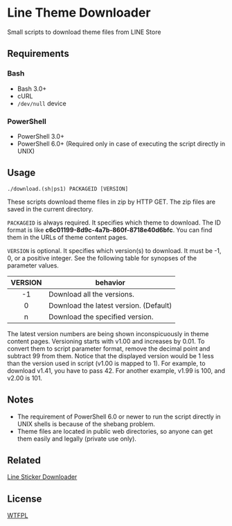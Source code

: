 # Line Theme Downloader

Small scripts to download theme files from LINE Store

## Requirements

### Bash

- Bash 3.0+
- cURL
- `/dev/null` device

### PowerShell

- PowerShell 3.0+
- PowerShell 6.0+ (Required only in case of executing the script directly in UNIX)

## Usage

```
./download.(sh|ps1) PACKAGEID [VERSION]
```

These scripts download theme files in zip by HTTP GET.
The zip files are saved in the current directory.

`PACKAGEID` is always required.
It specifies which theme to download.
The ID format is like **c6c01199-8d9c-4a7b-860f-8718e40d6bfc**.
You can find them in the URLs of theme content pages.

`VERSION` is optional.
It specifies which version(s) to download.
It must be -1, 0, or a positive integer.
See the following table for synopses of the parameter values.

| VERSION |                behavior                |
|:-------:|----------------------------------------|
|   -1    | Download all the versions.             |
|    0    | Download the latest version. (Default) |
|    n    | Download the specified version.        |

The latest version numbers are being shown inconspicuously in theme content pages.
Versioning starts with v1.00 and increases by 0.01.
To convert them to script parameter format, remove the decimal point and subtract 99 from them.
Notice that the displayed version would be 1 less than the version used in script (v1.00 is mapped to 1).
For example, to download v1.41, you have to pass 42.
For another example, v1.99 is 100, and v2.00 is 101.

## Notes

- The requirement of PowerShell 6.0 or newer to run the script directly in UNIX shells is because of the shebang problem.
- Theme files are located in public web directories, so anyone can get them easily and legally (private use only).

## Related

[Line Sticker Downloader](https://github.com/curegit/line-sticker-downloader)

## License

[WTFPL](LICENSE)
